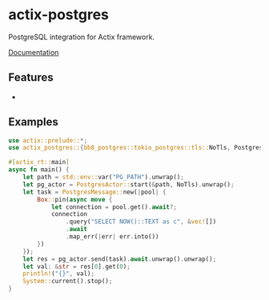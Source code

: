 # actix-postgres

PostgreSQL integration for Actix framework.

[Documentation](https://docs.rs/actix-postgres)

## Features
- 

## Examples
```rust
use actix::prelude::*;
use actix_postgres::{bb8_postgres::tokio_postgres::tls::NoTls, PostgresActor, PostgresMessage};

#[actix_rt::main]
async fn main() {
    let path = std::env::var("PG_PATH").unwrap();
    let pg_actor = PostgresActor::start(&path, NoTls).unwrap();
    let task = PostgresMessage::new(|pool| {
        Box::pin(async move {
            let connection = pool.get().await?;
            connection
                .query("SELECT NOW()::TEXT as c", &vec![])
                .await
                .map_err(|err| err.into())
        })
    });
    let res = pg_actor.send(task).await.unwrap().unwrap();
    let val: &str = res[0].get(0);
    println!("{}", val);
    System::current().stop();
}
```